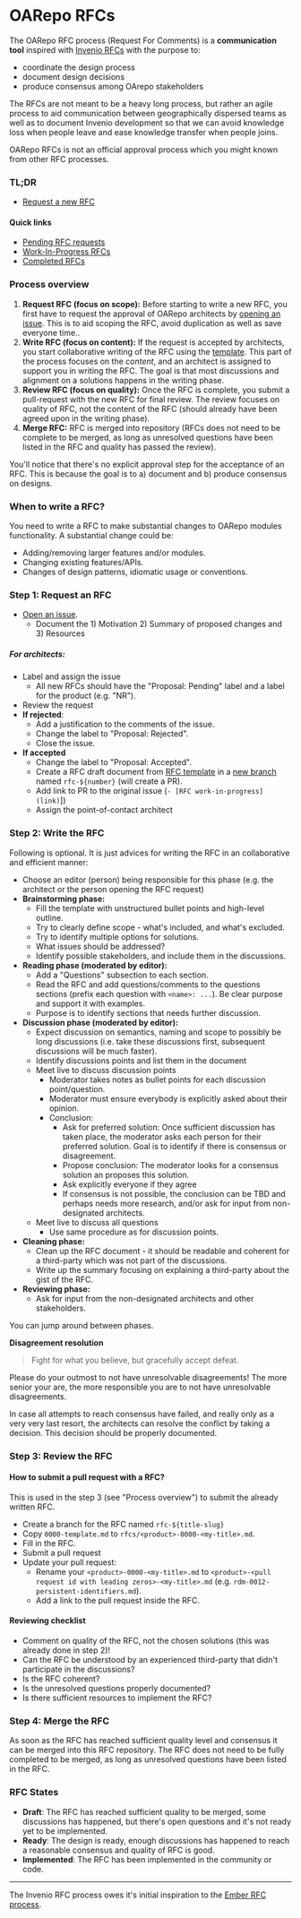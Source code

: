 # OARepo RFCs

The OARepo RFC process (Request For Comments) is a **communication tool** inspired
with [Invenio RFCs](https://github.com/oarepo/rfcs) with
the purpose to:

- coordinate the design process
- document design decisions
- produce consensus among OArepo stakeholders

The RFCs are not meant to be a heavy long process, but rather an agile process
to aid communication between geographically dispersed teams as well as to
document Invenio development so that we can avoid knowledge loss when people
leave and ease knowledge transfer when people joins.

OARepo RFCs is not an official approval process which you might known from
other RFC processes.

### TL;DR

- [Request a new RFC](https://github.com/oarepo/rfcs/issues/new/choose)

#### Quick links

- [Pending RFC requests](https://github.com/oarepo/rfcs/labels/Proposal%3A%20Pending)
- [Work-In-Progress RFCs](https://github.com/oarepo/rfcs/labels/Proposal%3A%20Accepted)
- [Completed RFCs](https://github.com/oarepo/rfcs/tree/master/rfcs)

### Process overview

1. **Request RFC (focus on scope):** Before starting to write a new RFC, you first have to request the approval of OARepo architects by [opening an issue](https://github.com/oarepo/rfcs/issues/new/choose). This is to aid scoping the RFC, avoid duplication as well as save everyone time..
2. **Write RFC (focus on content):** If the request is accepted by architects, you start collaborative writing of the RFC using the [template](https://github.com/oarepo/rfcs/blob/master/0000-template.md). This part of the process focuses on the *content*, and an architect is assigned to support you in writing the RFC. The goal is that most discussions and alignment on a solutions happens in the writing phase.
3. **Review RFC (focus on quality):** Once the RFC is complete, you submit a pull-request with the new RFC for final review. The review focuses on quality of RFC, not the content of the RFC (should already have been agreed upon in the writing phase).
4. **Merge RFC:** RFC is merged into repository (RFCs does not need to be complete to be merged, as long as unresolved questions have been listed in the RFC and quality has passed the review).

You'll notice that there's no explicit approval step for the acceptance of an RFC. This is because the goal is to a) document and b) produce consensus on designs.

### When to write a RFC?

You need to write a RFC to make substantial changes to OARepo modules functionality. A substantial
change could be:

- Adding/removing larger features and/or modules.
- Changing existing features/APIs.
- Changes of design patterns, idiomatic usage or conventions.

### Step 1: Request an RFC

- [Open an issue](https://github.com/oarepo/rfcs/issues/new/choose).
  - Document the 1) Motivation 2) Summary of proposed changes and 3) Resources

##### For architects:

- Label and assign the issue
  - All new RFCs should have the "Proposal: Pending" label and a label for the product (e.g. "NR").
- Review the request
- **If rejected**:
  - Add a justification to the comments of the issue.
  - Change the label to "Proposal: Rejected".
  - Close the issue.
- **If accepted**
  - Change the label to "Proposal: Accepted".
  - Create a RFC draft document from [RFC template](0000-template.md) in a [new branch](https://github.com/oarepo/rfcs/new/master/rfcs) named `rfc-${number}` (will create a PR).
  - Add link to PR to the original issue (``- [RFC work-in-progress](link)``])
  - Assign the point-of-contact architect

### Step 2: Write the RFC

Following is optional. It is just advices for writing the RFC in an collaborative and efficient manner:

- Choose an editor (person) being responsible for this phase (e.g. the architect or the person opening the RFC request)
- **Brainstorming phase:**
  - Fill the template with unstructured bullet points and high-level outline.
  - Try to clearly define scope - what's included, and what's excluded.
  - Try to identify multiple options for solutions.
  - What issues should be addressed?
  - Identify possible stakeholders, and include them in the discussions.
- **Reading phase (moderated by editor):**
  - Add a "Questions" subsection to each section.
  - Read the RFC and add questions/comments to the questions sections (prefix each question with ``<name>: ...``). Be clear purpose and support it with examples.
  - Purpose is to identify sections that needs further discussion.
- **Discussion phase (moderated by editor):**
  - Expect discussion on semantics, naming and scope to possibly be long discussions (i.e. take these discussions first, subsequent discussions will be much faster).
  - Identify discussions points and list them in the document
  - Meet live to discuss discussion points
    - Moderator takes notes as bullet points for each discussion point/question.
    - Moderator must ensure everybody is explicitly asked about their opinion.
    - Conclusion:
      - Ask for preferred solution: Once sufficient discussion has taken place, the moderator asks each person
        for their preferred solution. Goal is to identify if there is consensus or disagreement.
      - Propose conclusion: The moderator looks for a consensus solution an proposes this solution.
      - Ask explicitly everyone if they agree
      - If consensus is not possible, the conclusion can be TBD and perhaps needs more research, and/or ask for input from non-designated architects.
  - Meet live to discuss all questions
    - Use same procedure as for discussion points.
- **Cleaning phase:**
  - Clean up the RFC document - it should be readable and coherent for a third-party which was not part of the discussions.
  - Write up the summary focusing on explaining a third-party about the gist of the RFC.
- **Reviewing phase:**
  - Ask for input from the non-designated architects and other stakeholders.

You can jump around between phases.

**Disagreement resolution**

> Fight for what you believe, but gracefully accept defeat.

Please do your outmost to not have unresolvable disagreements! The more senior your are, the more responsible you are to not have unresolvable disagreements.

In case all attempts to reach consensus have failed, and really only as a very very last resort, the architects can resolve the conflict by taking a decision. This decision should be properly documented.

### Step 3: Review the RFC

#### How to submit a pull request with a RFC?

This is used in the step 3 (see "Process overview") to submit the already written RFC.

- Create a branch for the RFC named ``rfc-${title-slug}``
- Copy ``0000-template.md`` to ``rfcs/<product>-0000-<my-title>.md``.
- Fill in the RFC.
- Submit a pull request
- Update your pull request:
    - Rename your ``<product>-0000-<my-title>.md`` to ``<product>-<pull request id with leading zeros>-<my-title>.md`` (e.g. ``rdm-0012-persistent-identifiers.md``).
    - Add a link to the pull request inside the RFC.

#### Reviewing checklist

- Comment on quality of the RFC, not the chosen solutions (this was already done in step 2)!
- Can the RFC be understood by an experienced third-party that didn't participate in the discussions?
- Is the RFC coherent?
- Is the unresolved questions properly documented?
- Is there sufficient resources to implement the RFC?

### Step 4: Merge the RFC

As soon as the RFC has reached sufficient quality level and consensus it can be merged into this RFC repository. The RFC does not need to be fully completed to be merged, as long as unresolved questions have been listed in the RFC.

### RFC States

- **Draft**: The RFC has reached sufficient quality to be merged, some discussions has happened, but there's open questions
and it's not ready yet to be implemented.
- **Ready**: The design is ready, enough discussions has happened to reach a reasonable consensus and quality of RFC is good.
- **Implemented**: The RFC has been implemented in the community or code.

---

The Invenio RFC process owes it's initial inspiration to the
[Ember RFC process](https://github.com/emberjs/rfcs).